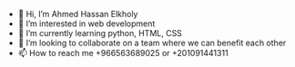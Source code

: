 - 👋 Hi, I’m Ahmed Hassan Elkholy
- 👀 I’m interested in web development
- 🌱 I’m currently learning python, HTML, CSS
- 💞️ I’m looking to collaborate on a team where we can benefit each other
- 📫 How to reach me +966563689025 or +201091441311

<!---
AH-Elkholy/AH-Elkholy is a ✨ special ✨ repository because its `README.md` (this file) appears on your GitHub profile.
You can click the Preview link to take a look at your changes.
--->
